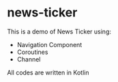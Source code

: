 # news-ticker

This is a demo of News Ticker using:
* Navigation Component
* Coroutines
* Channel

All codes are written in Kotlin
